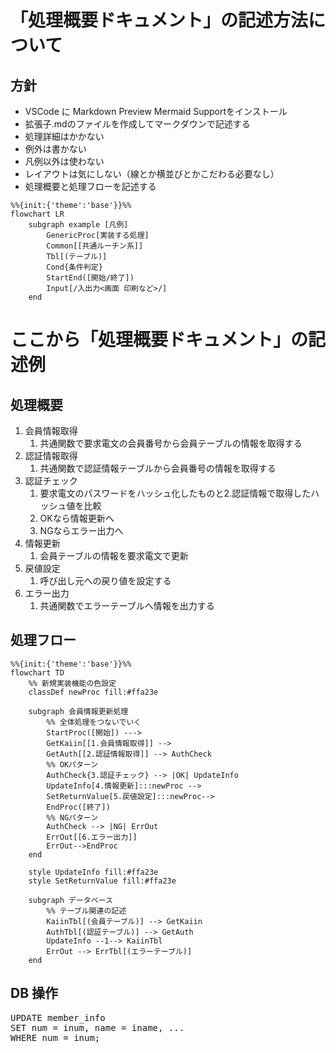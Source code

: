 # 「処理概要ドキュメント」の記述方法について
## 方針
- VSCode に Markdown Preview Mermaid Supportをインストール
- 拡張子.mdのファイルを作成してマークダウンで記述する
- 処理詳細はかかない
- 例外は書かない
- 凡例以外は使わない
- レイアウトは気にしない（線とか横並びとかこだわる必要なし）
- 処理概要と処理フローを記述する

```mermaid
%%{init:{'theme':'base'}}%%
flowchart LR
    subgraph example [凡例]
        GenericProc[実装する処理]
        Common[[共通ルーチン系]]
        Tbl[(テーブル)]
        Cond{条件判定}
        StartEnd([開始/終了])
        Input[/入出力<画面 印刷など>/]
    end
```
# ここから「処理概要ドキュメント」の記述例
## 処理概要
1. 会員情報取得
    1. 共通関数で要求電文の会員番号から会員テーブルの情報を取得する
2. 認証情報取得
   1. 共通関数で認証情報テーブルから会員番号の情報を取得する
3. 認証チェック
   1. 要求電文のパスワードをハッシュ化したものと2.認証情報で取得したハッシュ値を比較
   2. OKなら情報更新へ
   3. NGならエラー出力へ
4. 情報更新
   1. 会員テーブルの情報を要求電文で更新
5. 戻値設定
   1. 呼び出し元への戻り値を設定する
6. エラー出力
   1. 共通関数でエラーテーブルへ情報を出力する

## 処理フロー
```mermaid
%%{init:{'theme':'base'}}%%
flowchart TD
    %% 新規実装機能の色設定
    classDef newProc fill:#ffa23e

    subgraph 会員情報更新処理
        %% 全体処理をつないでいく
        StartProc([開始]) --->
        GetKaiin[[1.会員情報取得]] --> 
        GetAuth[[2.認証情報取得]] --> AuthCheck
        %% OKパターン
        AuthCheck{3.認証チェック} --> |OK| UpdateInfo
        UpdateInfo[4.情報更新]:::newProc -->
        SetReturnValue[5.戻値設定]:::newProc-->
        EndProc([終了])
        %% NGパターン
        AuthCheck --> |NG| ErrOut
        ErrOut[[6.エラー出力]]
        ErrOut-->EndProc
    end
    
    style UpdateInfo fill:#ffa23e
    style SetReturnValue fill:#ffa23e
    
    subgraph データベース
        %% テーブル関連の記述
        KaiinTbl[(会員テーブル)] --> GetKaiin
        AuthTbl[(認証テーブル)] --> GetAuth
        UpdateInfo --1--> KaiinTbl
        ErrOut --> ErrTbl[(エラーテーブル)]
    end
```
## DB 操作
<pre>
UPDATE member_info
SET num = inum, name = iname, ... 
WHERE num = inum;
</pre>

